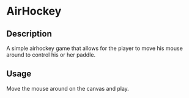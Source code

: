# AirHockey
## Description
A simple airhockey game that allows for the player to move his mouse around to control his or her paddle.
## Usage
Move the mouse around on the canvas and play.
